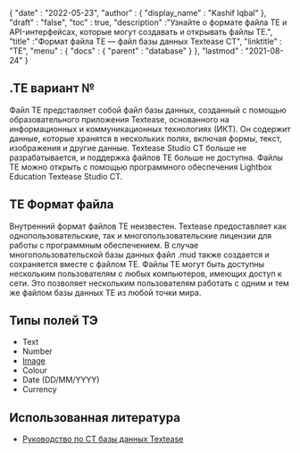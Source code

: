 {
  "date" : "2022-05-23",
  "author" : {
    "display_name" : "Kashif Iqbal"
},
  "draft" : "false",
  "toc" : true,
  "description" :"Узнайте о формате файла TE и API-интерфейсах, которые могут создавать и открывать файлы TE.",
  "title" :"Формат файла TE — файл базы данных Textease CT",
  "linktitle" : "TE",
  "menu" : {
    "docs" : {
      "parent" : "database"
}
},
  "lastmod" : "2021-08-24"
}

## .TE вариант №

Файл TE представляет собой файл базы данных, созданный с помощью образовательного приложения Textease, основанного на информационных и коммуникационных технологиях (ИКТ). Он содержит данные, которые хранятся в нескольких полях, включая формы, текст, изображения и другие данные. Textease Studio CT больше не разрабатывается, и поддержка файлов TE больше не доступна. Файлы TE можно открыть с помощью программного обеспечения Lightbox Education Textease Studio CT.

## TE Формат файла

Внутренний формат файлов TE неизвестен. Textease предоставляет как однопользовательские, так и многопользовательские лицензии для работы с программным обеспечением. В случае многопользовательской базы данных файл .mud также создается и сохраняется вместе с файлом TE. Файлы TE могут быть доступны нескольким пользователям с любых компьютеров, имеющих доступ к сети. Это позволяет нескольким пользователям работать с одним и тем же файлом базы данных TE из любой точки мира.

## Типы полей ТЭ

* Text
* Number
* [Image](/ru/image/)
* Colour
* Date (DD/MM/YYYY)
* Currency

## Использованная литература ##

* [Руководство по CT базы данных Textease](https://products.conholdate.app/viewer/view/8MPsb0m0GyulEw3GO/textease-database-ct-guide.pdf?preview=true.pdf)

